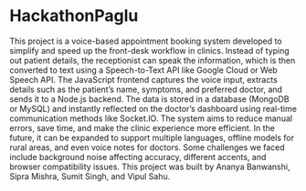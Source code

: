 # HackathonPaglu
This project is a voice-based appointment booking system developed to simplify and speed up the front-desk workflow in clinics. Instead of typing out patient details, the receptionist can speak the information, which is then converted to text using a Speech-to-Text API like Google Cloud or Web Speech API. The JavaScript frontend captures the voice input, extracts details such as the patient’s name, symptoms, and preferred doctor, and sends it to a Node.js backend. The data is stored in a database (MongoDB or MySQL) and instantly reflected on the doctor’s dashboard using real-time communication methods like Socket.IO. The system aims to reduce manual errors, save time, and make the clinic experience more efficient. In the future, it can be expanded to support multiple languages, offline models for rural areas, and even voice notes for doctors. Some challenges we faced include background noise affecting accuracy, different accents, and browser compatibility issues. This project was built by Ananya Banwanshi, Sipra Mishra, Sumit Singh, and Vipul Sahu.
